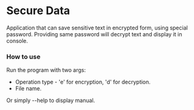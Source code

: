 # Secure Data

Application that can save sensitive text in encrypted form, using special password. Providing same password will decrypt text and display it in console.

### How to use

Run the program with two args:
- Operation type - 'e' for encryption, 'd' for decryption.
- File name.

Or simply --help to display manual.
